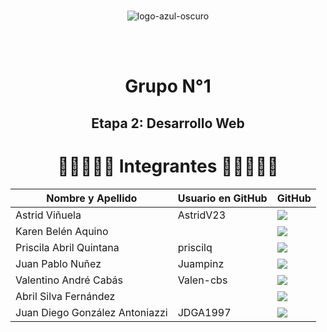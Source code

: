 <div align="center">

<br>

![logo-azul-oscuro](https://github.com/user-attachments/assets/df02cfe1-dd25-41d8-9cc3-2cea31e60d1a)


<br></br>

# Grupo N°1

## Etapa 2: Desarrollo Web


<h1> 👩‍💻👨🏼‍💻 Integrantes 👩‍💻👨🏼‍💻 </h1>
        <table align="center">
          <thead>
            <tr>
              <th>Nombre y Apellido</th>
              <th>Usuario en GitHub</th>
              <th>GitHub</th>
            </tr>
          </thead>
          <tbody>
            <tr>
              <td> Astrid Viñuela </td>
              <td> AstridV23 </td>
              <td>
                <a href="https://github.com/">
                  <img src="https://img.shields.io/badge/github-%23121011.svg?&style=for-the-badge&logo=github&logoColor=white"/>
                </a>
              </td>
            </tr>            <tr>
              <td> Karen Belén Aquino </td>
              <td>  </td>
              <td>
                <a href="https://github.com/">
                  <img src="https://img.shields.io/badge/github-%23121011.svg?&style=for-the-badge&logo=github&logoColor=white"/>
                </a>
              </td>
            </tr>
            <tr>
              <td> Priscila Abril Quintana </td>
              <td> priscilq </td>
              <td>
                <a href="https://github.com/">
                  <img src="https://img.shields.io/badge/github-%23121011.svg?&style=for-the-badge&logo=github&logoColor=white"/>
                </a>
              </td>
            </tr>
            <tr>
              <td> Juan Pablo Nuñez </td>
              <td> Juampinz </td>
              <td>
                <a href="https://github.com/Juampinz">
                  <img src="https://img.shields.io/badge/github-%23121011.svg?&style=for-the-badge&logo=github&logoColor=white"/>
                </a>
              </td>
            </tr>
            <tr>
              <td> Valentino André Cabás </td>
              <td> Valen-cbs </td>
              <td>
                <a href="https://github.com/">
                  <img src="https://img.shields.io/badge/github-%23121011.svg?&style=for-the-badge&logo=github&logoColor=white"/>
                </a>
              </td>
            </tr>
              <tr>
              <td> Abril Silva Fernández </td>
              <td>  </td>
              <td>
                <a href="https://github.com/">
                  <img src="https://img.shields.io/badge/github-%23121011.svg?&style=for-the-badge&logo=github&logoColor=white"/>
                </a>
              </td>
            </tr>
            <tr>
              <td> Juan Diego González Antoniazzi </td>
              <td> JDGA1997 </td>
              <td>
                <a href="https://github.com/JDGA1997">
                  <img src="https://img.shields.io/badge/github-%23121011.svg?&style=for-the-badge&logo=github&logoColor=white"/>
                </a>
              </td>
            </tr>
        </table>
  </dd>
  <dd>
<dl>

</div> 
